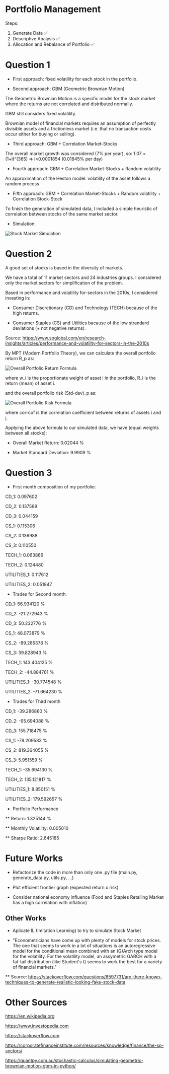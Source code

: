 # Portfolio Management

Steps:

1. Generate Data ✅
2. Descriptive Analysis ✅
3. Allocation and Rebalance of Portfolio ✅

# Question 1

* First approach: fixed volatility for each stock in the portfolio.

* Second approach: GBM (Geometric Brownian Motion)

The Geometric Brownian Motion is a specific model for the stock market where the returns are not correlated and distributed normally.

GBM still considers fixed volatility.

Brownian model of financial markets requires an assumption of perfectly divisible assets and a frictionless market (i.e. that no transaction costs occur either for buying or selling).

* Third approach: GBM + Correlation Market-Stocks

The overall market growth was considered (7% per year), so: 1.07 = (1+i)^(365) => i≈0.0001854 (0.01845% per day)

* Fourth approach: GBM + Correlation Market-Stocks + Random volatility

An approximation of the Heston model: volatility of the asset follows a random process

* Fifth approach: GBM + Correlation Market-Stocks + Random volatility + Correlation Stock-Stock

To finish the generation of simulated data, I included a simple heuristic of correlation between stocks of the same market sector.

* Simulation:

<img src="output/Sample-10stocks-3650days.png" alt="Stock Market Simulation">

# Question 2

A good set of stocks is based in the diversity of markets.

We have a total of 11 market sectors and 24 industries groups. I considered only the market sectors for simplification of the problem.

Based in performance and volatility for-sectors in the 2010s, I considered investing in:

* Consumer Discretionary (CD) and Technology (TECH) because of the high returns.

* Consumer Staples (CS) and Utilities bacause of the low strandard deviations (+ not negative returns).

Source: https://www.spglobal.com/en/research-insights/articles/performance-and-volatility-for-sectors-in-the-2010s

By MPT (Modern Portfolio Theory), we can calculate the overall portfolio return R_p as:

<img src="images/overall_portfolio_return.png" alt="Overall Portfolio Return Formula">

where w_i is the proportionate weight of asset i in the portfolio, R_i is the return (mean) of asset i.

and the overall portfolio risk (Std-dev)_p as:

<img src="images/overall_portfolio_risk.png" alt="Overall Portfolio Risk Formula">

where cor-cof is the correlation coefficient between returns of assets i and j.

Applying the above formula to our simulated data, we have (equal weights between all stocks):

* Overall Market Return: 0.02044 %

* Market Standard Deviation: 9.9909 %

# Question 3

* First month composition of my portfolio:

CD_1: 0.097602

CD_2: 0.137589

CD_3: 0.044159

CS_1: 0.115306

CS_2: 0.136988

CS_3: 0.110550

TECH_1: 0.063866

TECH_2: 0.124480

UTILITIES_1: 0.117612

UTILITIES_2: 0.051847

* Trades for Second month:

CD_1: 66.934120 %

CD_2: -21.272943 %

CD_3: 50.232776 %

CS_1: 48.073879 %

CS_2: -89.285378 %

CS_3: 39.828943 %

TECH_1: 143.404125 %

TECH_2: -44.884761 %

UTILITIES_1: -30.774548 %

UTILITIES_2: -71.664230 %

* Trades for Third month

CD_1: -39.286860 %

CD_2: -95.694088 %

CD_3: 155.718475 %

CS_1: -79.209583 %

CS_2: 819.364055 %

CS_3: 5.951559 %

TECH_1: -35.694130 %

TECH_2: 135.121817 %

UTILITIES_1: 8.850151 %

UTILITIES_2: 179.592657 %

* Portfolio Performance

** Return: 1.325144 %

** Monthly Volatility: 0.005010

** Sharpe Ratio: 2.645185

# Future Works

* Refactorize the code in more than only one .py file (main.py, generate_data.py, utils.py, ...)

* Plot  efficient frontier graph (expected return x risk)

* Consider national economy influence (Food and Staples Retailing Market has a high correlation with inflation)

## Other Works

* Aplicate IL (Imitation Learning) to try to simulate Stock Market

* "Econometricians have come up with plenty of models for stock prices. The one that seems to work in a lot of situations is an autoregressive model for the conditional mean combined with an (G)Arch type model for the volatility. For the volatility model, an assymetric GARCH with a fat-tail distribution (like Student's t) seems to work the best for a variety of financial markets."

** Source: https://stackoverflow.com/questions/8597731/are-there-known-techniques-to-generate-realistic-looking-fake-stock-data

# Other Sources

https://en.wikipedia.org

https://www.investopedia.com

https://stackoverflow.com

https://corporatefinanceinstitute.com/resources/knowledge/finance/the-sp-sectors/

https://quantpy.com.au/stochastic-calculus/simulating-geometric-brownian-motion-gbm-in-python/
